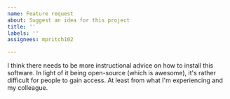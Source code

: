 ```yaml
---
name: Feature request
about: Suggest an idea for this project
title: ''
labels: ''
assignees: mpritch102

---
```


I think there needs to be more instructional advice on how to install this software. In light of it being open-source (which is awesome), it's rather difficult for people to gain access. At least from what I'm experiencing and my colleague.
